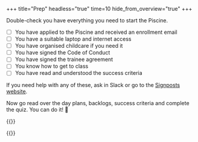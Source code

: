 +++
title="Prep"
headless="true"
time=10
hide_from_overview="true"
+++

Double-check you have everything you need to start the Piscine.

- [ ] You have applied to the Piscine and received an enrollment email
- [ ] You have a suitable laptop and internet access
- [ ] You have organised childcare if you need it
- [ ] You have signed the Code of Conduct
- [ ] You have signed the trainee agreement
- [ ] You know how to get to class
- [ ] You have read and understood the success criteria

If you need help with any of these, ask in Slack or go to the [Signposts website](https://signposts.codeyourfuture.io/).

Now go read over the day plans, backlogs, success criteria and complete the quiz. You can do it! 🚀

{{<multiple-choice
  question="What time does class start?"
  answers="Any time in the morning | 10am sharp | It's on-demand"
  feedback="No, it's a mistake to be late for class. | Yes, you should be ready to begin at 10am. | No, you must come to class in person and on time."
  correct="1" >}}

{{<multiple-choice
  question="What is the first thing you should do when you come into class?"
  answers="Sign the register | Find a seat | Get a coffee"
    feedback="Yes, sign the register as soon as you come in. | No, you should sign the register first. | No, you should sign the register first."
    correct="0" >}}
